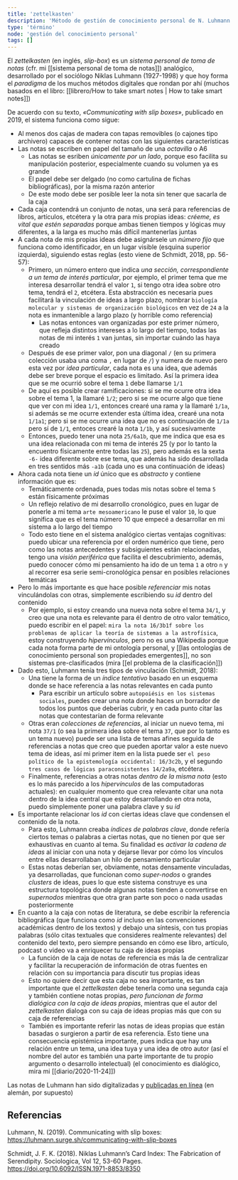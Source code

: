```yaml
---
title: 'zettelkasten'
description: 'Método de gestión de conocimiento personal de N. Luhmann'
type: 'término'
node: 'gestión del conocimiento personal'
tags: []
---
```


El *zettelkasten* (en inglés, *slip-box*) es un *sistema personal de toma de notas* (cfr. mi [[sistema personal de toma de notas]]) analógico, desarrollado por el sociólogo Niklas Luhmann (1927-1998) y que hoy forma el *paradigma* de los muchos métodos digitales que rondan por ahí (muchos basados en el libro: [[librero/How to take smart notes | How to take smart notes]])

De acuerdo con su texto, *«Communicating with slip boxes»*, publicado en 2019, el sistema funciona como sigue:

- Al menos dos cajas de madera con tapas removibles (o cajones tipo archivero) capaces de contener notas con las siguientes características
- Las notas se escriben en papel del tamaño de una *octavilla* o A6
	- Las notas se esriben *únicamente por un lado*, porque eso facilita su manipulación posterior, especialmente cuando su volumen ya es grande
	- El papel debe ser delgado (no como cartulina de fichas bibliográficas), por la misma razón anterior
	- De este modo debe ser posible leer la nota sin tener que sacarla de la caja
- Cada caja contendrá un conjunto de notas, una será para referencias de libros, artículos, etcétera y la otra para mis propias ideas: *créeme, es vital que estén separadas* porque ambas tienen tiempos y lógicas muy diferentes, a la larga es mucho más difícil mantenerlas juntas
- A cada nota de mis propias ideas debe asignársele un *número fijo* que funciona como identificador, en un lugar visible (esquina superior izquierda), siguiendo estas reglas (esto viene de Schmidt, 2018, pp. 56-57):
	- Primero, un número entero que indica *una sección, correspondiente a un tema de interés particular*, por ejemplo, el primer tema que me interesa desarrollar tendrá el valor `1`, si tengo otra idea sobre otro tema, tendrá el `2`, etcétera. Esta abstracción es necesaria pues facilitará la vinculación de ideas a largo plazo, nombrar `biología molecular y sistemas de organización biológicos` en vez de `24` a la nota es inmantenible a largo plazo (y horrible como referencia) 
		- Las notas entonces van organizadas por este primer número, que refleja distintos intereses a lo largo del tiempo, todas las notas de mi interés `1` van juntas, sin importar cuándo las haya creado
	- Después de ese primer valor, pon una diagonal `/` (en su primera colección usaba una coma `,` en lugar de `/`) y numera de nuevo pero esta vez por *idea particular*, cada nota es una idea, que además debe ser breve porque el espacio es limitado. Así la primera idea que se me ocurrió sobre el tema `1` debe llamarse `1/1`
	- De aquí es posible crear ramificaciones: si se me ocurre otra idea sobre el tema 1, la llamaré `1/2`; pero si se me ocurre algo que tiene que ver con mi idea `1/1`, entonces crearé una rama y la llamaré `1/1a`, si además se me ocurre extender esta última idea, crearé una nota `1/1a1`; pero si se me ocurre una idea que no es continuación de `1/1a` pero sí de `1/1`, entoces crearé la nota `1/1b`, y así sucesivamente
	- Entonces, puedo tener una nota `25/6a1b`, que me indica que esa es una idea relacionada con mi tema de interés 25 (y por lo tanto la encuentro físicamente entre todas las `25`), pero además es la sexta `-6-` idea diferente sobre ese tema, que además ha sido desarrollada en tres sentidos más `-a1b` (cada uno es una continuación de ideas)
- Ahora cada nota tiene un *id* único que es *abstracto* y contiene información que es:
	- Temáticamente ordenada, pues todas mis notas sobre el tema `5` están físicamente próximas
	- Un reflejo relativo de mi desarrollo cronológico, pues en lugar de ponerle a mi tema `arte mesoamericano` le puse el valor `10`, lo que significa que es el tema número 10 que empecé a desarrollar en mi sistema a lo largo del tiempo
	- Todo esto tiene en el sistema analógico ciertas ventajas cognitivas: puedo ubicar una referencia por el orden numérico que tiene, pero como las notas antecedentes y subsiguientes están relacionadas, tengo una *visión periférica* que facilita el descubrimiento, además, puedo conocer cómo mi pensamiento ha ido de un tema `1` a otro `n` y al recorrer esa serie semi-cronológica pensar en posibles relaciones temáticas
- Pero lo más importante es que hace posible *referenciar* mis notas vinculándolas con otras, simplemente escribiendo su *id* dentro del contenido
	- Por ejemplo, si estoy creando una nueva nota sobre el tema `34/1`, y creo que una nota es relevante para él dentro de otro valor temático, puedo escribir en el papel: `mira la nota 16/3b1f sobre los problemas de aplicar la teoría de sistemas a la astrofísica`, estoy construyendo *hipervínculos*, pero no es una Wikipedia porque cada nota forma parte de mi ontología personal, y [[las ontologías de conocimiento personal son propiedades emergentes]], no son sistemas pre-clasificados (mira [[el problema de la clasificación]])
- Dado esto, Luhmann tenía tres tipos de vinculación (Schmidt, 2018):
	- Una tiene la forma de un *índice tentativo* basado en un esquema donde se hace referencia a las notas relevantes en cada punto
		- Para escribir un artículo sobre `autopoiésis en los sistemas sociales`, puedes crear una nota donde haces un borrador de todos los puntos que deberías cubrir, y en cada punto citar las notas que contestarían de forma relevante
	- Otras eran *colecciones de referencias*, al iniciar un nuevo tema, mi nota `37/1` (o sea la primera idea sobre el tema `37`, que por lo tanto es un tema nuevo) puede ser una lista de temas afines seguida de referencias a notas que creo que pueden aportar valor a este nuevo tema de ideas, así mi primer item en la lista puede ser `el peso político de la epistemología occidental: 16/3c2b`, y el segundo `tres casos de lógicas paraconsistentes 14/2a9a`, etcétera.
	- Finalmente, referencias a otras notas *dentro de la misma nota* (esto es lo más parecido a los *hipervínculos* de las computadoras actuales): en cualquier momento que crea relevante citar una nota dentro de la idea central que estoy desarrollando en otra nota, puedo simplemente poner una palabra clave y su *id*
- Es importante relacionar los *id* con ciertas ideas clave que condensen el contenido de la nota.
	- Para esto, Luhmann creaba *índices de palabras clave*, donde refería ciertos temas o palabras a ciertas notas, que no tienen por que ser exhaustivas en cuanto al tema. Su finalidad es *activar la cadena de ideas* al iniciar con una nota y dejarse llevar por cómo los vínculos entre ellas desarrollaban un hilo de pensamiento particular
	- Estas notas deberían ser, obviamente, notas densamente vinculadas, ya desarrolladas, que funcionan como *super-nodos* o grandes *clusters* de ideas, pues lo que este sistema construye es una estructura topológica donde algunas notas tienden a convertirse en *supernodos* mientras que otra gran parte son poco o nada usadas posteriormente
- En cuanto a la caja con notas de literatura, se debe escribir la referencia bibliográfica (que funciona como *id* incluso en las convenciones académicas dentro de los textos) y debajo una síntesis, con tus propias palabras (sólo citas textuales que consideres realmente relevantes) del contenido del texto, pero siempre pensando en cómo ese libro, artículo, podcast o video va a enriquecer tu caja de ideas propias
	- La función de la caja de notas de referencia es más la de centralizar y facilitar la recuperación de información de otras fuentes en relación con su importancia para discutir tus propias ideas
	- Esto no quiere decir que esta caja no sea importante, es tan importante que el *zettelkasten* debe tenerla como una segunda caja y también contiene notas propias, *pero funcionan de forma dialógica con la caja de ideas propias*, mientras que el autor del *zettelkasten* dialoga con su caja de ideas propias más que con su caja de referencias
	- También es importante referir las notas de ideas propias que están basadas o surgieron a partir de esa referencia. Esto tiene una consecuencia epistémica importante, pues indica que hay una relación entre un tema, una idea tuya y una idea de otro autor (así el nombre del autor es también una parte importante de tu propio argumento o desarrollo intelectual) (el conocimiento es dialógico, mira mi [[diario/2020-11-24]])

Las notas de Luhmann han sido digitalizadas y [publicadas en línea](https://niklas-luhmann-archiv.de/bestand/zettelkasten/suche) (en alemán, por supuesto)

## Referencias

Luhmann, N. (2019). Communicating with slip boxes: https://luhmann.surge.sh/communicating-with-slip-boxes

Schmidt, J. F. K. (2018). Niklas Luhmann’s Card Index: The Fabrication of Serendipity. Sociologica, Vol 12, 53-60 Pages. https://doi.org/10.6092/ISSN.1971-8853/8350
